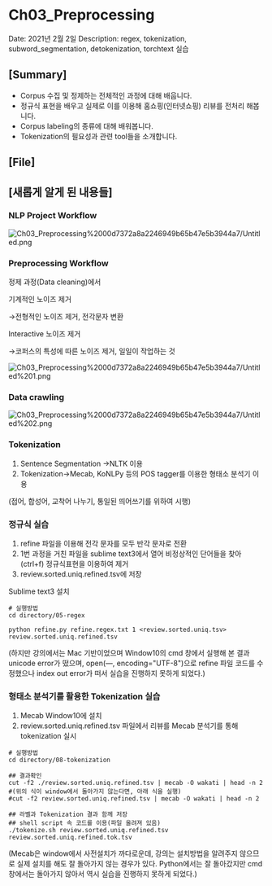 # Ch03_Preprocessing

Date: 2021년 2월 2일
Description: regex, tokenization, subword_segmentation, detokenization, torchtext 실습

## [Summary]

- Corpus 수집 및 정제하는 전체적인 과정에 대해 배웁니다.
- 정규식 표현을 배우고 실제로 이를 이용해 홈쇼핑(인터넷쇼핑) 리뷰를 전처리 해봅니다.
- Corpus labeling의 종류에 대해 배워봅니다.
- Tokenization의 필요성과 관련 tool들을 소개합니다.

## [File]

## [새롭게 알게 된 내용들]

### NLP Project Workflow

![Ch03_Preprocessing%2000d7372a8a2246949b65b47e5b3944a7/Untitled.png](Ch03_Preprocessing%2000d7372a8a2246949b65b47e5b3944a7/Untitled.png)

### Preprocessing Workflow

정제 과정(Data cleaning)에서 

기계적인 노이즈 제거

→전형적인 노이즈 제거, 전각문자 변환

Interactive 노이즈 제거

→코퍼스의 특성에 따른 노이즈 제거, 일일이 작업하는 것

![Ch03_Preprocessing%2000d7372a8a2246949b65b47e5b3944a7/Untitled%201.png](Ch03_Preprocessing%2000d7372a8a2246949b65b47e5b3944a7/Untitled%201.png)

### Data crawling

![Ch03_Preprocessing%2000d7372a8a2246949b65b47e5b3944a7/Untitled%202.png](Ch03_Preprocessing%2000d7372a8a2246949b65b47e5b3944a7/Untitled%202.png)

### Tokenization

1. Sentence Segmentation →NLTK 이용
2. Tokenization→Mecab, KoNLPy 등의 POS tagger를 이용한 형태소 분석기 이용

(접어, 합성어, 교착어 나누기, 통일된 띄어쓰기를 위하여 시행)

### 정규식 실습

1. refine 파일을 이용해 전각 문자를 모두 반각 문자로 전환
2. 1번 과정을 거친 파일을  sublime text3에서 열어 비정상적인 단어들을 찾아(ctrl+f) 정규식표현을 이용하여 제거
3. review.sorted.uniq.refined.tsv에 저장

Sublime text3 설치

```
# 실행방법
cd directory/05-regex

python refine.py refine.regex.txt 1 <review.sorted.uniq.tsv> review.sorted.uniq.refined.tsv
```

(하지만 강의에서는 Mac 기반이었으며 Window10의 cmd 창에서 실행해 본 결과 unicode error가 떴으며, open(—, encoding="UTF-8")으로 refine 파일 코드를 수정했으나 index out error가 떠서 실습을 진행하지 못하게 되었다.)

### 형태소 분석기를 활용한 Tokenization 실습

1. Mecab Window10에 설치
2. review.sorted.uniq.refined.tsv 파일에서 리뷰를 Mecab 분석기를 통해 tokenization 실시

```
# 실행방법
cd directory/08-tokenization

## 결과확인
cut -f2 ./review.sorted.uniq.refined.tsv | mecab -O wakati | head -n 2
#(위의 식이 window에서 돌아가지 않는다면, 아래 식을 실행)
#cut -f2 review.sorted.uniq.refined.tsv | mecab -O wakati | head -n 2

## 라벨과 Tokenization 결과 함께 저장
## shell script 속 코드를 이용(파일 올려져 있음)
./tokenize.sh review.sorted.uniq.refined.tsv review.sorted.uniq.refined.tok.tsv
```

(Mecab은 window에서 사전설치가 까다로운데, 강의는 설치방법을 알려주지 않으므로 실제 설치를 해도 잘 돌아가지 않는 경우가 있다. Python에서는 잘 돌아갔지만 cmd 창에서는 돌아가지 않아서 역시 실습을 진행하지 못하게 되었다.)
